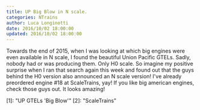 ```yaml
---
title: UP Big Blow in N scale.
categories: NTrains
author: Luca Longinotti
date: 2016/10/02 18:00:00
updated: 2016/10/02 18:00:00
---
```

Towards the end of 2015, when I was looking at which big engines were even available
in N scale, I found the beautiful Union Pacific GTELs. Sadly, nobody had or was
producing them. Only H0 scale. So imagine my positive surprise when I ran that search
again this week and found out that the guys behind the H0 version also announced
an N scale version! I've already preordered engine #18 at ScaleTrains, yay!
If you like big american engines, check those guys out. It looks amazing!

[1]: "UP GTELs 'Big Blow'"
[2]: "ScaleTrains"
